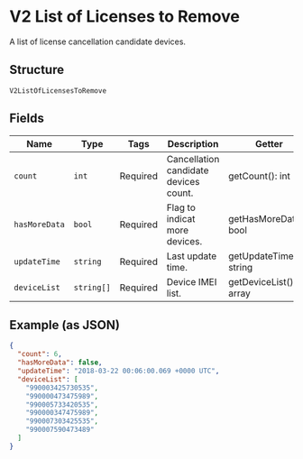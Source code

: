 
# V2 List of Licenses to Remove

A list of license cancellation candidate devices.

## Structure

`V2ListOfLicensesToRemove`

## Fields

| Name | Type | Tags | Description | Getter | Setter |
|  --- | --- | --- | --- | --- | --- |
| `count` | `int` | Required | Cancellation candidate devices count. | getCount(): int | setCount(int count): void |
| `hasMoreData` | `bool` | Required | Flag to indicat more devices. | getHasMoreData(): bool | setHasMoreData(bool hasMoreData): void |
| `updateTime` | `string` | Required | Last update time. | getUpdateTime(): string | setUpdateTime(string updateTime): void |
| `deviceList` | `string[]` | Required | Device IMEI list. | getDeviceList(): array | setDeviceList(array deviceList): void |

## Example (as JSON)

```json
{
  "count": 6,
  "hasMoreData": false,
  "updateTime": "2018-03-22 00:06:00.069 +0000 UTC",
  "deviceList": [
    "990003425730535",
    "990000473475989",
    "990005733420535",
    "990000347475989",
    "990007303425535",
    "990007590473489"
  ]
}
```

